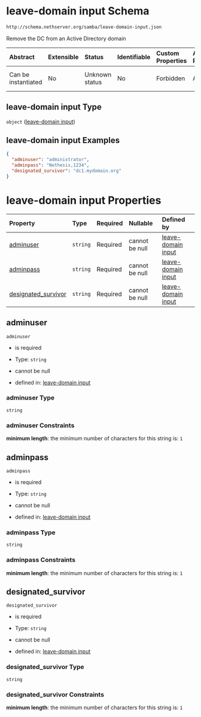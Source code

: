 # leave-domain input Schema

```txt
http://schema.nethserver.org/samba/leave-domain-input.json
```

Remove the DC from an Active Directory domain

| Abstract            | Extensible | Status         | Identifiable | Custom Properties | Additional Properties | Access Restrictions | Defined In                                                                      |
| :------------------ | :--------- | :------------- | :----------- | :---------------- | :-------------------- | :------------------ | :------------------------------------------------------------------------------ |
| Can be instantiated | No         | Unknown status | No           | Forbidden         | Allowed               | none                | [leave-domain-input.json](samba/leave-domain-input.json "open original schema") |

## leave-domain input Type

`object` ([leave-domain input](leave-domain-input.md))

## leave-domain input Examples

```json
{
  "adminuser": "administrator",
  "adminpass": "Nethesis,1234",
  "designated_survivor": "dc1.mydomain.org"
}
```

# leave-domain input Properties

| Property                                     | Type     | Required | Nullable       | Defined by                                                                                                                                                              |
| :------------------------------------------- | :------- | :------- | :------------- | :---------------------------------------------------------------------------------------------------------------------------------------------------------------------- |
| [adminuser](#adminuser)                      | `string` | Required | cannot be null | [leave-domain input](leave-domain-input-properties-adminuser.md "http://schema.nethserver.org/samba/leave-domain-input.json#/properties/adminuser")                     |
| [adminpass](#adminpass)                      | `string` | Required | cannot be null | [leave-domain input](leave-domain-input-properties-adminpass.md "http://schema.nethserver.org/samba/leave-domain-input.json#/properties/adminpass")                     |
| [designated\_survivor](#designated_survivor) | `string` | Required | cannot be null | [leave-domain input](leave-domain-input-properties-designated_survivor.md "http://schema.nethserver.org/samba/leave-domain-input.json#/properties/designated_survivor") |

## adminuser



`adminuser`

* is required

* Type: `string`

* cannot be null

* defined in: [leave-domain input](leave-domain-input-properties-adminuser.md "http://schema.nethserver.org/samba/leave-domain-input.json#/properties/adminuser")

### adminuser Type

`string`

### adminuser Constraints

**minimum length**: the minimum number of characters for this string is: `1`

## adminpass



`adminpass`

* is required

* Type: `string`

* cannot be null

* defined in: [leave-domain input](leave-domain-input-properties-adminpass.md "http://schema.nethserver.org/samba/leave-domain-input.json#/properties/adminpass")

### adminpass Type

`string`

### adminpass Constraints

**minimum length**: the minimum number of characters for this string is: `1`

## designated\_survivor



`designated_survivor`

* is required

* Type: `string`

* cannot be null

* defined in: [leave-domain input](leave-domain-input-properties-designated_survivor.md "http://schema.nethserver.org/samba/leave-domain-input.json#/properties/designated_survivor")

### designated\_survivor Type

`string`

### designated\_survivor Constraints

**minimum length**: the minimum number of characters for this string is: `1`
